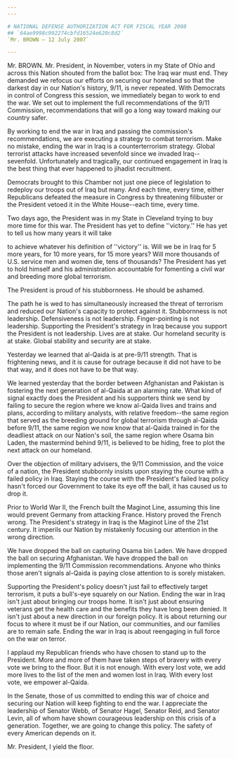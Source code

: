 ```yaml
---
---

# NATIONAL DEFENSE AUTHORIZATION ACT FOR FISCAL YEAR 2008
## `64ae9998c992274cbfd16524e620c8d2`
`Mr. BROWN — 12 July 2007`

---
```



Mr. BROWN. Mr. President, in November, voters in my State of Ohio and 
across this Nation shouted from the ballot box: The Iraq war must end. 
They demanded we refocus our efforts on securing our homeland so that 
the darkest day in our Nation's history, 
9/11, is never repeated. With Democrats in control of Congress this 
session, we immediately began to work to end the war. We set out to 
implement the full recommendations of the 9/11 Commission, 
recommendations that will go a long way toward making our country 
safer.

By working to end the war in Iraq and passing the commission's 
recommendations, we are executing a strategy to combat terrorism. Make 
no mistake, ending the war in Iraq is a counterterrorism strategy. 
Global terrorist attacks have increased sevenfold since we invaded 
Iraq--sevenfold. Unfortunately and tragically, our continued engagement 
in Iraq is the best thing that ever happened to jihadist recruitment.

Democrats brought to this Chamber not just one piece of legislation 
to redeploy our troops out of Iraq but many. And each time, every time, 
either Republicans defeated the measure in Congress by threatening 
filibuster or the President vetoed it in the White House--each time, 
every time.

Two days ago, the President was in my State in Cleveland trying to 
buy more time for this war. The President has yet to define 
''victory.'' He has yet to tell us how many years it will take


to achieve whatever his definition of ''victory'' is. Will we be in 
Iraq for 5 more years, for 10 more years, for 15 more years? Will more 
thousands of U.S. service men and women die, tens of thousands? The 
President has yet to hold himself and his administration accountable 
for fomenting a civil war and breeding more global terrorism.

The President is proud of his stubbornness. He should be ashamed.

The path he is wed to has simultaneously increased the threat of 
terrorism and reduced our Nation's capacity to protect against it. 
Stubbornness is not leadership. Defensiveness is not leadership. 
Finger-pointing is not leadership. Supporting the President's strategy 
in Iraq because you support the President is not leadership. Lives are 
at stake. Our homeland security is at stake. Global stability and 
security are at stake.

Yesterday we learned that al-Qaida is at pre-9/11 strength. That is 
frightening news, and it is cause for outrage because it did not have 
to be that way, and it does not have to be that way.

We learned yesterday that the border between Afghanistan and Pakistan 
is fostering the next generation of al-Qaida at an alarming rate. What 
kind of signal exactly does the President and his supporters think we 
send by failing to secure the region where we know al-Qaida lives and 
trains and plans, according to military analysts, with relative 
freedom--the same region that served as the breeding ground for global 
terrorism through al-Qaida before 9/11, the same region we now know 
that al-Qaida trained in for the deadliest attack on our Nation's soil, 
the same region where Osama bin Laden, the mastermind behind 9/11, is 
believed to be hiding, free to plot the next attack on our homeland.


Over the objection of military advisers, the 9/11 Commission, and the 
voice of a nation, the President stubbornly insists upon staying the 
course with a failed policy in Iraq. Staying the course with the 
President's failed Iraq policy hasn't forced our Government to take its 
eye off the ball, it has caused us to drop it.

Prior to World War II, the French built the Maginot Line, assuming 
this line would prevent Germany from attacking France. History proved 
the French wrong. The President's strategy in Iraq is the Maginot Line 
of the 21st century. It imperils our Nation by mistakenly focusing our 
attention in the wrong direction.

We have dropped the ball on capturing Osama bin Laden. We have 
dropped the ball on securing Afghanistan. We have dropped the ball on 
implementing the 9/11 Commission recommendations. Anyone who thinks 
those aren't signals al-Qaida is paying close attention to is sorely 
mistaken.

Supporting the President's policy doesn't just fail to effectively 
target terrorism, it puts a bull's-eye squarely on our Nation. Ending 
the war in Iraq isn't just about bringing our troops home. It isn't 
just about ensuring veterans get the health care and the benefits they 
have long been denied. It isn't just about a new direction in our 
foreign policy. It is about returning our focus to where it must be if 
our Nation, our communities, and our families are to remain safe. 
Ending the war in Iraq is about reengaging in full force on the war on 
terror.

I applaud my Republican friends who have chosen to stand up to the 
President. More and more of them have taken steps of bravery with every 
vote we bring to the floor. But it is not enough. With every lost vote, 
we add more lives to the list of the men and women lost in Iraq. With 
every lost vote, we empower al-Qaida.

In the Senate, those of us committed to ending this war of choice and 
securing our Nation will keep fighting to end the war. I appreciate the 
leadership of Senator Webb, of Senator Hagel, Senator Reid, and Senator 
Levin, all of whom have shown courageous leadership on this crisis of a 
generation. Together, we are going to change this policy. The safety of 
every American depends on it.

Mr. President, I yield the floor.